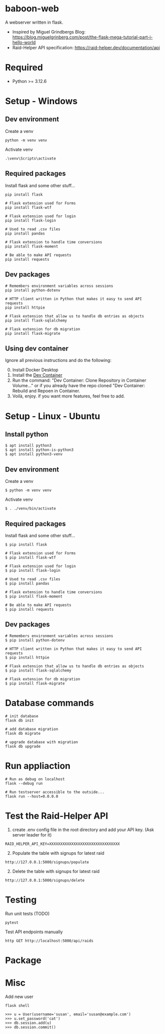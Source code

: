 # baboon-web
A webserver written in flask.

- Inspired by Miguel Grindbergs Blog: https://blog.miguelgrinberg.com/post/the-flask-mega-tutorial-part-i-hello-world
- Raid-Helper API specification: https://raid-helper.dev/documentation/api

# Required
- Python >= 3.12.6

# Setup - Windows

## Dev environment
Create a venv
```
python -m venv venv
```

Activate venv
```
.\venv\Scripts\activate
```
## Required packages
Install flask and some other stuff...
```
pip install flask

# Flask extension used for Forms
pip install flask-wtf

# Flask extension used for login
pip install flask-login

# Used to read .csv files
pip install pandas

# Flask extension to handle time conversions
pip install flask-moment

# Be able to make API requests
pip install requests
```

## Dev packages
```
# Remembers environment variables across sessions
pip install python-dotenv

# HTTP client written in Python that makes it easy to send API requests
pip install httpie

# Flask extension that allow us to handle db entries as objects
pip install flask-sqlalchemy

# Flask extension for db migration
pip install flask-migrate
```

## Using dev container

Ignore all previous instructions and do the following:

0. Install Docker Desktop
1. Install the [Dev Container](https://marketplace.visualstudio.com/items?itemName=ms-vscode-remote.remote-containers)
2. Run the command: "Dev Container: Clone Repository in Container Volume..." or if you already have the repo cloned "Dev Container: Rebuild and Repoen in Container.
3. Voilà, enjoy. if you want more features, feel free to add.

# Setup - Linux - Ubuntu

## Install python
```
$ apt install python3
$ apt install python-is-python3
$ apt install python3-venv
```
## Dev environment
Create a venv
```
$ python -m venv venv
```

Activate venv
```
$ . ./venv/bin/activate
```

## Required packages
Install flask and some other stuff...
```
$ pip install flask

# Flask extension used for Forms
$ pip install flask-wtf

# Flask extension used for login
$ pip install flask-login

# Used to read .csv files
$ pip install pandas

# Flask extension to handle time conversions
$ pip install flask-moment

# Be able to make API requests
$ pip install requests
```

## Dev packages
```
# Remembers environment variables across sessions
$ pip install python-dotenv

# HTTP client written in Python that makes it easy to send API requests
$ pip install httpie

# Flask extension that allow us to handle db entries as objects
$ pip install flask-sqlalchemy

# Flask extension for db migration
$ pip install flask-migrate
```

# Database commands

```
# init database
flask db init

# add database migration
flask db migrate

# upgrade database with migration
flask db upgrade
```

# Run appliaction
```
# Run as debug on localhost
flask --debug run

# Run testserver accessible to the outside...
flask run --host=0.0.0.0
```

# Test the Raid-Helper API
1. create .env config file in the root directory and add your API key. (Ask server leader for it)
```
RAID_HELPER_API_KEY=XXXXXXXXXXXXXXXXXXXXXXXXXXXXXXXX
```
2. Populate the table with signups for latest raid
````
http://127.0.0.1:5000/signups/populate
````
2. Delete the table with signups for latest raid
```
http://127.0.0.1:5000/signups/delete
```

# Testing
Run unit tests (TODO)
```
pytest
```

Test API endpoints manually
```
http GET http://localhost:5000/api/raids
```

# Package

# Misc
Add new user
```
flask shell

>>> u = User(username='susan', email='susan@example.com')
>>> u.set_password('cat')
>>> db.session.add(u)
>>> db.session.commit()
```